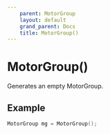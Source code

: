 ```yaml
---
    parent: MotorGroup
    layout: default
    grand_parent: Docs
    title: MotorGroup()
---
```

# MotorGroup()
Generates an empty MotorGroup.

## Example
```cpp
MotorGroup mg = MotorGroup();
```
